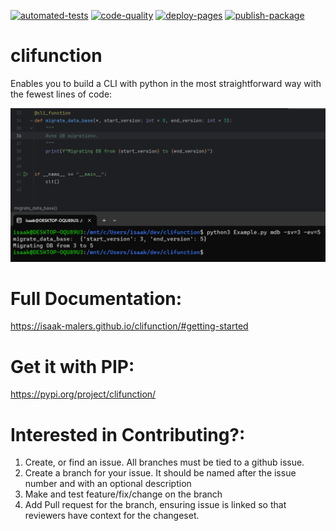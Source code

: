 [![automated-tests](https://github.com/Isaak-Malers/clifunction/actions/workflows/automated-tests.yml/badge.svg)](https://github.com/Isaak-Malers/clifunction/actions/workflows/automated-tests.yml)
[![code-quality](https://github.com/Isaak-Malers/clifunction/actions/workflows/code-quality.yml/badge.svg)](https://github.com/Isaak-Malers/clifunction/actions/workflows/code-quality.yml)
[![deploy-pages](https://github.com/Isaak-Malers/clifunction/actions/workflows/deploy-pages.yml/badge.svg)](https://github.com/Isaak-Malers/clifunction/actions/workflows/deploy-pages.yml)
[![publish-package](https://github.com/Isaak-Malers/clifunction/actions/workflows/publish-package.yml/badge.svg)](https://github.com/Isaak-Malers/clifunction/actions/workflows/publish-package.yml)
# clifunction
Enables you to build a CLI with python in the most straightforward way with the fewest lines of code:

![Example](docs/Example.png)

# Full Documentation:
https://isaak-malers.github.io/clifunction/#getting-started

# Get it with PIP:
https://pypi.org/project/clifunction/

# Interested in Contributing?:
1. Create, or find an issue.  All branches must be tied to a github issue.
2. Create a branch for your issue.  It should be named after the issue number and with an optional description
3. Make and test feature/fix/change on the branch
4. Add Pull request for the branch, ensuring issue is linked so that reviewers have context for the changeset.
